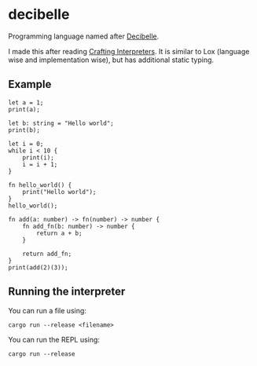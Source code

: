 # decibelle
Programming language named after [Decibelle](https://wiki.cassettebeasts.com/wiki/Decibelle).

I made this after reading [Crafting Interpreters](https://craftinginterpreters.com/). It is similar to Lox (language wise and implementation wise), but has additional static typing.

## Example
```
let a = 1;
print(a);

let b: string = "Hello world";
print(b);

let i = 0;
while i < 10 {
    print(i);
    i = i + 1;
}

fn hello_world() {
    print("Hello world");
}
hello_world();

fn add(a: number) -> fn(number) -> number {
    fn add_fn(b: number) -> number {
        return a + b;
    }

    return add_fn;
}
print(add(2)(3));
```

## Running the interpreter
You can run a file using:
```
cargo run --release <filename>
```
You can run the REPL using:
```
cargo run --release
```
